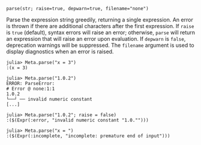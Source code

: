 ```
parse(str; raise=true, depwarn=true, filename="none")
```

Parse the expression string greedily, returning a single expression. An error is thrown if there are additional characters after the first expression. If `raise` is `true` (default), syntax errors will raise an error; otherwise, `parse` will return an expression that will raise an error upon evaluation.  If `depwarn` is `false`, deprecation warnings will be suppressed. The `filename` argument is used to display diagnostics when an error is raised.

```jldoctest; filter=r"(?<=Expr\(:error).*|(?<=Expr\(:incomplete).*"
julia> Meta.parse("x = 3")
:(x = 3)

julia> Meta.parse("1.0.2")
ERROR: ParseError:
# Error @ none:1:1
1.0.2
└──┘ ── invalid numeric constant
[...]

julia> Meta.parse("1.0.2"; raise = false)
:($(Expr(:error, "invalid numeric constant "1.0."")))

julia> Meta.parse("x = ")
:($(Expr(:incomplete, "incomplete: premature end of input")))
```
